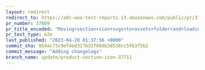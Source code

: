 ```yaml
---
layout: redirect
redirect_to: https://a8c-woo-test-reports.s3.amazonaws.com/public/pr/37869/e2e/index.html
pr_number: 37869
pr_title_encoded: "Moving+section+icon+svgs+to+assets+folder+and+loading+by+URL"
pr_test_type: e2e
last_published: "2023-04-20 01:37:56 +0000"
commit_sha: 954ac73c9ef4ed317b32f09db3d538cc5f63f5b2
commit_message: "Adding changelogs"
branch_name: update/product-section-icon-37711
---
```

